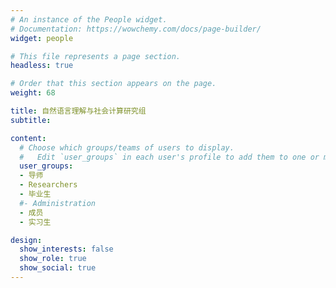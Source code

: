 ```yaml
---
# An instance of the People widget.
# Documentation: https://wowchemy.com/docs/page-builder/
widget: people

# This file represents a page section.
headless: true

# Order that this section appears on the page.
weight: 68

title: 自然语言理解与社会计算研究组
subtitle:

content:
  # Choose which groups/teams of users to display.
  #   Edit `user_groups` in each user's profile to add them to one or more of these groups.
  user_groups:
  - 导师
  - Researchers
  - 毕业生
  #- Administration
  - 成员
  - 实习生

design:
  show_interests: false
  show_role: true
  show_social: true
---
```

